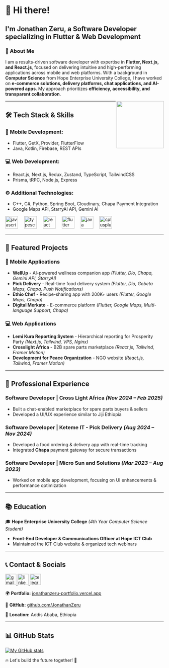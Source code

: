 # 👋 Hi there!

## I'm Jonathan Zeru, a Software Developer specializing in Flutter & Web Development

### 🚀 About Me
I am a results-driven software developer with expertise in **Flutter, Next.js, and React.js**, focused on delivering intuitive and high-performing applications across mobile and web platforms. With a background in **Computer Science** from Hope Enterprise University College, I have worked on **e-commerce solutions, delivery platforms, chat applications, and AI-powered apps**. My approach prioritizes **efficiency, accessibility, and transparent collaboration**.

<img align="right" height="150" src="https://hackernoon.com/images/f2px36fy.gif"  />

---

## 🛠 Tech Stack & Skills

### **📱 Mobile Development:**
- Flutter, GetX, Provider, FlutterFlow
- Java, Kotlin, Firebase, REST APIs

### **💻 Web Development:**
- React.js, Next.js, Redux, Zustand, TypeScript, TailwindCSS
- Prisma, tRPC, Node.js, Express

### **⚙️ Additional Technologies:**
- C++, C#, Python, Spring Boot, Cloudinary, Chapa Payment Integration
- Google Maps API, StarryAI API, Gemini AI

<div align="left">
  <img src="https://cdn.jsdelivr.net/gh/devicons/devicon/icons/javascript/javascript-original.svg" height="40" alt="javascript logo"  />
  <img width="12" />
  <img src="https://cdn.jsdelivr.net/gh/devicons/devicon/icons/typescript/typescript-original.svg" height="40" alt="typescript logo"  />
  <img width="12" />
  <img src="https://cdn.jsdelivr.net/gh/devicons/devicon/icons/react/react-original.svg" height="40" alt="react logo"  />
  <img width="12" />
  <img src="https://cdn.jsdelivr.net/gh/devicons/devicon/icons/flutter/flutter-original.svg" height="40" alt="flutter logo"  />
  <img width="12" />
  <img src="https://cdn.jsdelivr.net/gh/devicons/devicon/icons/java/java-original.svg" height="40" alt="java logo"  />
  <img width="12" />
  <img src="https://cdn.jsdelivr.net/gh/devicons/devicon/icons/cplusplus/cplusplus-original.svg" height="40" alt="cplusplus logo"  />
</div>

---

## 📌 Featured Projects

### **📱 Mobile Applications**
- **WellUp** - AI-powered wellness companion app *(Flutter, Dio, Chapa, Gemini API, StarryAI)*
- **Pick Delivery** - Real-time food delivery system *(Flutter, Dio, Gebeta Maps, Chapa, Push Notifications)*
- **Ethio Chef** - Recipe-sharing app with 200K+ users *(Flutter, Google Maps, Chapa)*
- **Digital Merkato** - E-commerce platform *(Flutter, Google Maps, Multi-language Support, Chapa)*

### **💻 Web Applications**
- **Lemi Kura Reporting System** - Hierarchical reporting for Prosperity Party *(Next.js, Tailwind, VPS, Nginx)*
- **Crosslight Africa** - B2B spare parts marketplace *(React.js, Tailwind, Framer Motion)*
- **Development for Peace Organization** - NGO website *(React.js, Tailwind, Framer Motion)*

---

## 💼 Professional Experience

### **Software Developer | Cross Light Africa** *(Nov 2024 – Feb 2025)*
- Built a chat-enabled marketplace for spare parts buyers & sellers
- Developed a UI/UX experience similar to Jiji Ethiopia

### **Software Developer | Keteme IT - Pick Delivery** *(Aug 2024 – Nov 2024)*
- Developed a food ordering & delivery app with real-time tracking
- Integrated **Chapa** payment gateway for secure transactions

### **Software Developer | Micro Sun and Solutions** *(Mar 2023 – Aug 2023)*
- Worked on mobile app development, focusing on UI enhancements & performance optimization

---

## 📚 Education
🎓 **Hope Enterprise University College** *(4th Year Computer Science Student)*
- **Front-End Developer & Communications Officer at Hope ICT Club**
- Maintained the ICT Club website & organized tech webinars

---

## 📞 Contact & Socials

<div align="left">
  <a href="mailto:jonathanzeru21@gmail.com" target="_blank">
    <img src="https://img.shields.io/static/v1?message=Gmail&logo=gmail&label=&color=D14836&logoColor=white&labelColor=&style=for-the-badge" height="35" alt="gmail logo"  />
  </a>
  <a href="https://www.linkedin.com/in/jonathan-zeru-817053259" target="_blank">
    <img src="https://img.shields.io/static/v1?message=LinkedIn&logo=linkedin&label=&color=0077B5&logoColor=white&labelColor=&style=for-the-badge" height="35" alt="linkedin logo"  />
  </a>
  <a href="https://t.me/Don7Corleone" target="_blank">
    <img src="https://img.shields.io/static/v1?message=Telegram&logo=telegram&label=&color=2CA5E0&logoColor=white&labelColor=&style=for-the-badge" height="35" alt="telegram logo"  />
  </a>
</div>

🌍 **Portfolio:** [jonathanzeru-portfolio.vercel.app](https://jonathanzeru-portfolio.vercel.app/)

🐙 **GitHub:** [github.com/JonathanZeru](https://github.com/JonathanZeru)

📍 **Location:** Addis Ababa, Ethiopia

---

## 📊 GitHub Stats
[![My GitHub stats](https://github-readme-stats.vercel.app/api?username=JonathanZeru&show_icons=true&theme=radical)](https://github.com/JonathanZeru)

🔥 Let's build the future together! 🚀

